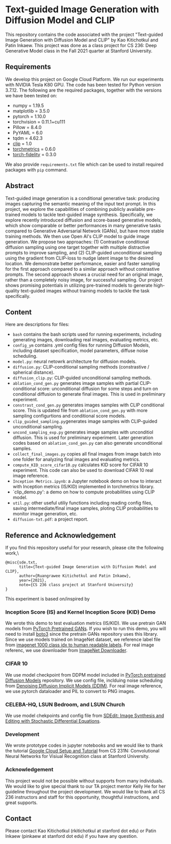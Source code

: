 # Text-guided Image Generation with Diffusion Model and CLIP

This repository contains the code associated with the project "Text-guided Image Generation with Diffusion Model and CLIP" by Kao Kitichotkul and Patin Inkaew. This project was done as a class project for CS 236: Deep Generative Model class in the Fall 2021 quarter at Stanford University.

## Requirements
We develop this project on Google Cloud Platform. We run our experiments with NVIDIA Tesla K80 GPU.
The code has been tested for Python version 3.7.12. The following are the required packages, together with the versions we have been tested on:
- numpy = 1.19.5
- matplotlib = 3.5.0
- pytorch = 1.10.0
- torchvision = 0.11.1+cu111
- Pillow = 8.4.0
- PyYAML = 6.0
- tqdm = 4.62.3
- [clip](https://github.com/openai/CLIP) = 1.0
- [torchmetrics](https://torchmetrics.readthedocs.io/en/latest/) = 0.6.0
- [torch-fidelity](https://torch-fidelity.readthedocs.io/en/latest/) = 0.3.0

We also provide `requirements.txt` file which can be used to install required packages with `pip` command.

## Abstract
Text-guided image generation is a conditional generative task: producing images capturing the semantic meaning of the input text prompt. In this project, we explore the capabilities of combining publicly available pre-trained models to tackle text-guided image synthesis. Specifically, we explore recently introduced diffusion and score-based generative models, which show comparable or better performances in many generative tasks compared to Generative Adversarial Network (GANs), but have more stable training methods. We then use Open AI's CLIP model to guide image generation. We propose two approaches: (1) Contrastive conditional diffusion sampling using one target together with multiple distractive prompts to improve sampling, and (2) CLIP-guided unconditional sampling using the gradient from CLIP-loss to nudge latent image to the desired location. We demonstrate better performance,  easier and faster sampling for the first approach compared to a similar approach without contrastive prompts. The second approach shows a crucial need for an original image, rather than a completely noisy image, for successful sampling. Our project shows promising potentials in utilizing pre-trained models to generate high-quality text-guided images without training models to tackle the task specifically.

## Content
Here are descriptions for files:
* `bash` contains the bash scripts used for running experiments, including generating images, downloading real images, evaluating metrics, etc.
* `config_ym` contains .yml config files for running Diffusion Models, including dataset specification, model parameters, diffuse noise scheduling.
* `model.py`: neural netowrk architecture for diffusion models.
* `diffusion.py`: CLIP-conditional sampling methods (constrastive / spherical distance).
* `diffusion_clip.py`: CLIP-guided unconditional sampling methods.
* `ablation_cond_gen.py` generates image samples with partial CLIP-conditional score: unconditional diffusion for some steps and turn on conditional diffusion to generate final images. This is used in preliminary experiment.
* `constrast_cond_gen.py` generates images samples with CLIP conditional score. This is updated file from `ablation_cond_gen.py` with more sampling configurtions and conditional score models.
* `clip_guided_sampling.py`generates image samples with CLIP-guided unconditional sampling.
* `uncond_sampling_exp.py` generates image samples with unconditiol diffusion. This is used for preliminary experiment. Later generation codes based on `ablation_cond_gen.py` can also generate unconditional samples.
* `collect_final_images.py` copies all final images from image batch into one folder for analyzing final images and evaluating metrics.
* `compute_KID_score_cifar10.py` calculates KID score for CIFAR 10 experiment. This code can also be used to download CIFAR 10 real image reference.
* `Inception Metrics.ipynb`: a Jupyter notebook demo on how to interact with Inception metrics (IS/KID) implemented in torchmetrics library.
* `clip_demo.py': a demo on how to compute probabilities using CLIP model.
* `util.py`: other useful utiliy functions including reading config files, saving intermediate/final image samples, ploting CLIP probabilities to monitor image generation, etc.
* `diffusion-txt.pdf`: a project report.


## Reference and Acknowledgement
If you find this repository useful for your research, please cite the following work,\

```
@misc{sde.txt,
      title={Text-guided Image Generation with Diffusion Model and CLIP}, 
      author={Ruangrawee Kitichotkul and Patin Inkaew},
      year={2021},
      note={CS 236 class project at Stanford University}
}
```

This experiment is based on/inspired by

### Inception Score (IS) and Kernel Inception Score (KID) Demo
We wrote this demo to test evaluation metrics (IS/KID). We use pretrain GAN models from [PyTorch Pretrained GANs](https://github.com/lukemelas/pytorch-pretrained-gans). If you wish to run this demo, you will need to install [boto3](https://boto3.amazonaws.com/v1/documentation/api/latest/index.html) since the pretrain GANs repository uses this library. Since we use models trained on ImageNet dataset, we reference label file from [imagenet 1000 class idx to human readable labels](https://gist.github.com/yrevar/942d3a0ac09ec9e5eb3a). For real image referenc, we use downloader from [ImageNet Downloader](https://github.com/mf1024/ImageNet-Datasets-Downloader).

### CIFAR 10 
We use model checkpoint from DDPM model included in [PyTorch pretrained Diffusion Models](https://github.com/pesser/pytorch_diffusion) repository. We use config file, inclduing noise scheduling from [Denoising Diffusion Implicit Models (DDIM)](https://github.com/ermongroup/ddim). For real image reference, we use pytorch dataloader and PIL to convert to PNG images.

### CELEBA-HQ, LSUN Bedroom, and LSUN Church
We use model chekpoints and config file from [SDEdit: Image Synthesis and Editing with Stochastic Differential Equations](https://github.com/ermongroup/SDEdit).

### Development
We wrote prototype codes in jupyter notebooks and we would like to thank the tutorial [Google Cloud Setup and Tutorial](https://github.com/cs231n/gcloud) from CS 231N: Convolutional Neural Networks for Visiual Recognition class at Stanford University.

### Acknowledgement
This project would not be possible without supports from many individuals. We would like to give special thank to our TA project mentor Kelly He for her guideline throughout the project development. We would like to thank all CS 236 instructors and staff for this opportunity,  thoughtful instructions, and great supports.

## Contact

Please contact Kao Kitichotkul (rkitichotkul at stanford dot edu) or Patin Inkaew (pinkaew at stanford dot edu) if you have any question.

